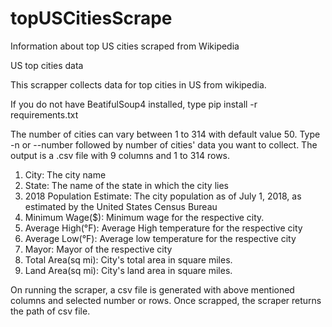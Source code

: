 # topUSCitiesScrape
Information about top US cities scraped from Wikipedia

US top cities data

This scrapper collects data for top cities in US from wikipedia.

If you do not have BeatifulSoup4 installed, type
pip install -r requirements.txt

The number of cities can vary between 1 to 314 with default value 50. Type -n or --number followed by number of cities' data you want
to collect. The output is a .csv file with 9 columns and 1 to 314 rows.

1. City: The city name
2. State: The name of the state in which the city lies
3. 2018 Population Estimate: The city population as of July 1, 2018, as estimated by the United States Census Bureau
4. Minimum Wage($): Minimum wage for the respective city.
5. Average High(°F): Average High temperature for the respective city
6. Average Low(°F): Average low temperature for the respective city
7. Mayor: Mayor of the respective city
8. Total Area(sq mi): City's total area in square miles.
9. Land Area(sq mi): City's land area in square miles.

On running the scraper, a csv file is generated with above mentioned columns and selected number or rows. Once scrapped,
the scraper returns the path of csv file.
